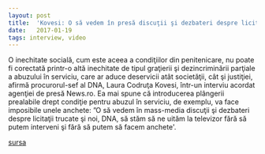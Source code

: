 ```yaml
---
layout: post
title:  'Kovesi: O să vedem în presă discuţii şi dezbateri despre licitaţii trucate şi noi, DNA, să stăm să ne uităm la televizor fără să putem interveni'
date:   2017-01-19
tags: interview, video
---
```


O inechitate socială, cum este aceea a condiţiilor din penitenicare, nu poate fi corectată printr-o altă inechitate de tipul graţierii şi dezincriminării parţiale a abuzului în serviciu, care ar aduce deservicii atât societăţii, cât şi justiţiei, afirmă procurorul-sef al DNA, Laura Codruţa Kovesi, într-un interviu acordat agenţiei de presă News.ro. Ea mai spune că introducerea plângerii prealabile drept condiţie pentru abuzul în serviciu, de exemplu, va face imposibile unele anchete: ”O să vedem în mass-media discuţii şi dezbateri despre licitaţii trucate şi noi, DNA, să stăm să ne uităm la televizor fără să putem interveni şi fără să putem să facem anchete'.

[sursa](http://www.news.ro/social/justitie/interviu-kovesi-o-sa-vedem-in-presa-discutii-si-dezbateri-despre-licitatii-trucate-si-noi-dna-sa-stam-sa-ne-uitam-la-televizor-fara-sa-putem-interveni-video-1922403019002017012116556248)
